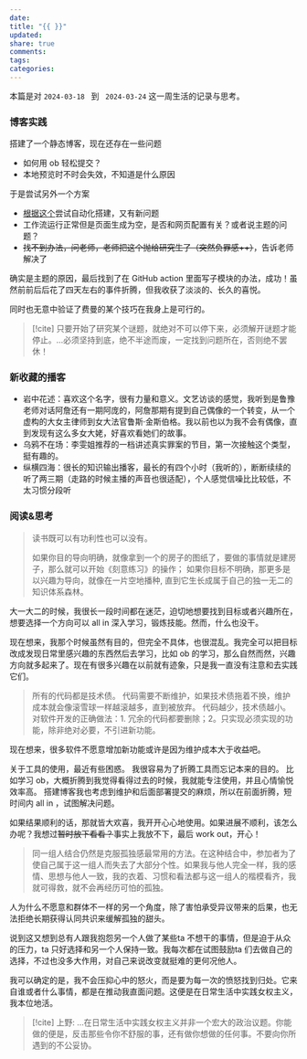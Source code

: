 ```yaml
---
date: 
title: "{{ }}"
updated: 
share: true
comments: 
tags: 
categories: 
---
```


本篇是对 `2024-03-18 ` 到 ` 2024-03-24` 这一周生活的记录与思考。

### 博客实践
搭建了一个静态博客，现在还存在一些问题
- 如何用 ob 轻松提交？
- 本地预览时不时会失效，不知道是什么原因

于是尝试另外一个方案
- [根据这个](https://mxts.jiujiuer.xyz/2022/11/25/%E8%AE%A1%E7%AE%97%E6%9C%BA%E7%A7%91%E5%AD%A6/GitHub%E5%8D%9A%E5%AE%A2%E6%90%AD%E5%BB%BA/)尝试自动化搭建，又有新问题
- 工作流运行正常但是页面生成为空，是否和网页配置有关？或者说主题的问题？
- ~~找不到办法，问老师，老师把这个抛给研究生了（突然负罪感++）~~，告诉老师解决了

确实是主题的原因，最后找到了在 GitHub action 里面写子模块的办法，成功！虽然前前后后花了四天左右的事件折腾，但我收获了淡淡的、长久的喜悦。

同时也无意中验证了费曼的某个技巧在我身上是可行的。
>[!cite] 只要开始了研究某个谜题，就绝对不可以停下来，必须解开谜题才能停止。...必须坚持到底，绝不半途而废，一定找到问题所在，否则绝不罢休！
### 新收藏的播客
- 岩中花述：喜欢这个名字，很有力量和意义。文艺访谈的感觉，我听到是鲁豫老师对话阿詹还有一期阿庞的，阿詹那期有提到自己偶像的一个转变，从一个虚构的大女主律师到女大法官鲁斯·金斯伯格。我以前也以为我不会有偶像，直到发现有这么多女大姥，好喜欢看她们的故事。
- 乌鸦不在场：李雯姐推荐的一档讲述真实罪案的节目，第一次接触这个类型，挺有趣的。
- 纵横四海：很长的知识输出播客，最长的有四个小时（我听的），断断续续的听了两三期（走路的时候主播的声音也很适配），个人感觉信噪比比较低，不太习惯分段听
### 阅读&思考
>读书既可以有功利性也可以没有。
>
>如果你目的导向明确，就像拿到一个的房子的图纸了，要做的事情就是建房子，那么就可以开始《刻意练习》的操作；
>如果你目标不明确，那更多是以兴趣为导向，就像在一片空地播种, 直到它生长成属于自己的独一无二的知识体系森林。

大一大二的时候，我很长一段时间都在迷茫，迫切地想要找到目标或者兴趣所在，想要选择一个方向可以 all in 深入学习，锻炼技能。然而，什么也没干。

现在想来，我那个时候虽然有目的，但完全不具体，也很混乱。我完全可以把目标改成发现日常里感兴趣的东西然后去学习，比如 ob 的学习，那么自然而然，兴趣方向就多起来了。现在有很多兴趣在以前就有迹象，只是我一直没有注意和去实践它们。


>所有的代码都是技术债。
>代码需要不断维护，如果技术债拖着不换，维护成本就会像滚雪球一样越滚越多，直到被放弃。
>代码越少，技术债越小。
>对软件开发的正确做法：1. 冗余的代码都要删除；2。只实现必须实现的功能，除非绝对必要，不引进新功能。

现在想来，很多软件不愿意增加新功能或许是因为维护成本大于收益吧。

关于工具的使用，最近有些困惑。
我很容易为了折腾工具而忘记本来的目的。
比如学习 ob，大概折腾到我觉得看得过去的时候，我就能专注使用，并且心情愉悦效率高。
搭建博客我也考虑到维护和后面部署提交的麻烦，所以在前面折腾，短时间内 all in ，试图解决问题。

如果结果顺利的话，那就皆大欢喜，我开开心心地使用。如果进展不顺利，该怎么办呢？我想过~~暂时放下看看？~~事实上我放不下，最后 work out，开心！


>同一组人结合仍然是克服孤独感最常用的方法。在这种结合中，参加者为了使自己属于这一组人而失去了大部分个性。如果我与他人完全一样，我的感情、思想与他人一致，我的衣着、习惯和看法都与这一组人的楷模看齐，我就可得救，就不会再经历可怕的孤独。 

人为什么不愿意和群体不一样的另一个角度，除了害怕承受异议带来的后果，也无法拒绝长期获得认同共识来缓解孤独的甜头。

说到这又想到总有人跟我抱怨另一个人做了某些ta 不想干的事情，但是迫于从众的压力，ta 只好选择和另一个人保持一致。我每次都在试图鼓励ta 们去做自己的选择，不过也没多大作用，对自己来说改变就挺难的更何况他人。

我可以确定的是，我不会压抑心中的怒火，而是要为每一次的愤怒找到归处。它来自谁或者什么事情，都是在推动我直面问题。这便是在日常生活中实践女权主义，我本位地活。

>[!cite] 上野: ...在日常生活中实践女权主义并非一个宏大的政治议题。你能做的便是，反击那些令你不舒服的事，还有做你想做的任何事。不要向你所遇到的不公妥协。
